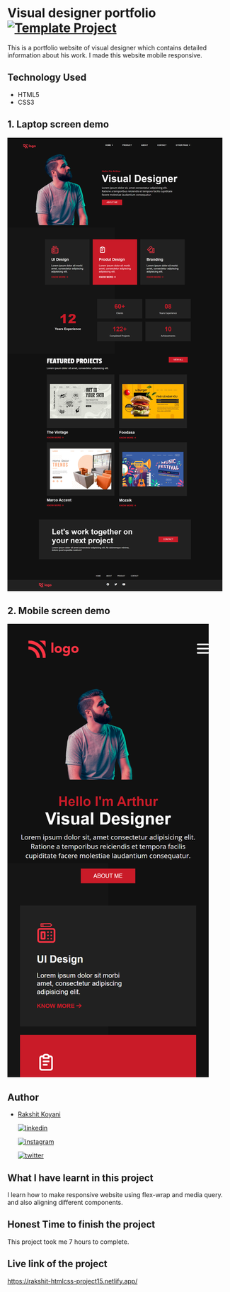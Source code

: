 # Visual designer portfolio [![Template Project](https://img.shields.io/badge/Technologies%20-HTML%2FCSS-brightgreen)](http://www.gnu.org/licenses/agpl-3.0)

This is a portfolio website of visual designer which contains detailed information about his work. I made this website mobile responsive.

## Technology Used
- HTML5
- CSS3

## 1. Laptop screen demo
![desktop ](./Project-15.png)

## 2. Mobile screen demo
   ![mobile ](./Mobile.png)

## Author

- [Rakshit Koyani](https://www.github.com/rakshitkoyani)

  [![linkedin](https://img.shields.io/badge/LinkedIn-0077B5?style=for-the-badge&logo=linkedin&logoColor=white)](https://www.linkedin.com/in/rakshit-koyani-507040132/)

  [![instagram](https://img.shields.io/badge/Instagram-E4405F?style=for-the-badge&logo=instagram&logoColor=white)](https://www.instagram.com/rakshitkoyani/)

  [![twitter](https://img.shields.io/badge/Twitter-1DA1F2?style=for-the-badge&logo=twitter&logoColor=white)](https://www.twitter.com/rakshit_koyani)

## What I have learnt in this project

I learn how to make responsive website using flex-wrap and media query. and also aligning different components.

## Honest Time to finish the project

This project took me 7 hours to complete.

## Live link of the project

https://rakshit-htmlcss-project15.netlify.app/

